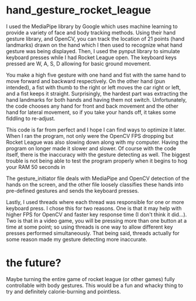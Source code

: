 # hand_gesture_rocket_league
I used the MediaPipe library by Google which uses machine learning to provide a variety of face and body tracking methods. Using their hand gesture library, and OpenCV, you can track the location of 21 points (hand landmarks) drawn on the hand which I then used to recognize what hand gesture was being displayed. Then, I used the pynput library to simulate keyboard presses while I had Rocket League open. The keyboard keys pressed are W, A, S, D allowing for basic ground movement.

You make a high five gesture with one hand and fist with the same hand to move forward and backward respectively. On the other hand (pun intended), a fist with thumb to the right or left moves the car right or left, and a fist keeps it straight. Surprisingly, the hardest part was extracting the hand landmarks for both hands and having them not switch. Unfortunately, the code chooses any hand for front and back movement and the other hand for lateral movement, so if you take your hands off, it takes some fiddling to re-adjust.

This code is far from perfect and I hope I can find ways to optimize it later. When I ran the program, not only were the OpenCV FPS dropping but Rocket League was also slowing down along with my computer. Having the program on longer made it slower and slower. Of course with the code itself, there is the  inaccuracy with the gesture detecting as well. The biggest trouble is not being able to test the program properly when it begins to hog your RAM 50 seconds in

The gesture_initiator file deals with MediaPipe and OpenCV detection of the hands on the screen, and the other file loosely classifies these hands into pre-defined gestures and sends the keyboard presses. 

Lastly, I used threads where each thread was responsible for one or more keyboard press. I chose this for two reasons. One is that it may help with higher FPS for OpenCV and faster key response time (I don't think it did...). Two is that in a video game, you will be pressing more than one button at a time at some point; so using threads is one way to allow different key presses performed simultaneously. That being said, threads actually for some reason made my gesture detecting more inaccurate.

# the future?
Maybe turning the entire game of rocket league (or other games) fully controllable with body gestures. This would be a fun and whacky thing to try and definitely calorie-burning and pointless.
